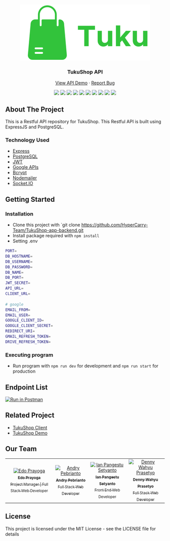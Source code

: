 <div align="center">
  <img src="./readme/logo.svg"  />
</div>
<h3 align="center">TukuShop API</h3>
<p align="center">
  <a href="https://tukushop.herokuapp.com/">View API Demo</a>
  ·
  <a href="https://github.com/HyperCarry-Team/TukuShop-app-backend/issues">Report Bug</a>
  <br />
  <p align="center">
  <a href="https://reactjs.org/"><img src="https://img.shields.io/github/package-json/dependency-version/HyperCarry-Team/TukuShop-app-frontend/react?color=32C33B"></a>
  <a href="https://reactjs.org/"><img src="https://img.shields.io/github/package-json/dependency-version/HyperCarry-Team/TukuShop-app-frontend/react?color=32C33B"></a>
  <a href="https://reactjs.org/"><img src="https://img.shields.io/github/package-json/dependency-version/HyperCarry-Team/TukuShop-app-frontend/react?color=32C33B"></a>
  <a href="https://reactjs.org/"><img src="https://img.shields.io/github/package-json/dependency-version/HyperCarry-Team/TukuShop-app-frontend/react?color=32C33B"></a>
  <a href="https://reactjs.org/"><img src="https://img.shields.io/github/package-json/dependency-version/HyperCarry-Team/TukuShop-app-frontend/react?color=32C33B"></a>
  <a href="https://reactjs.org/"><img src="https://img.shields.io/github/package-json/dependency-version/HyperCarry-Team/TukuShop-app-frontend/react?color=32C33B"></a>
  <a href="https://reactjs.org/"><img src="https://img.shields.io/github/package-json/dependency-version/HyperCarry-Team/TukuShop-app-frontend/react?color=32C33B"></a>
  <a href="https://reactjs.org/"><img src="https://img.shields.io/github/package-json/dependency-version/HyperCarry-Team/TukuShop-app-frontend/react?color=32C33B"></a>
  <a href="https://reactjs.org/"><img src="https://img.shields.io/github/package-json/dependency-version/HyperCarry-Team/TukuShop-app-frontend/react?color=32C33B"></a>
  <a href="https://reactjs.org/"><img src="https://img.shields.io/github/package-json/dependency-version/HyperCarry-Team/TukuShop-app-frontend/react?color=32C33B"></a>
  </p>
</p>

<!-- ABOUT THE PROJECT -->
## About The Project

This is a Restful API repository for TukuShop. This Restful API is built using ExpressJS and PostgreSQL.

### Technology Used

- [Express](https://expressjs.com/)
- [PostgreSQL](https://www.postgresql.org/)
- [JWT](https://jwt.io/)
- [Google APIs](https://github.com/googleapis/google-api-nodejs-client)
- [Bcrypt](https://www.npmjs.com/package/bcrypt)
- [Nodemailer](https://nodemailer.com/about/)
- [Socket.IO](https://socket.io/)

## Getting Started

### Installation

- Clone this project with `git clone https://github.com/HyperCarry-Team/TukuShop-app-backend.git
- Install package required with `npm install`
- Setting .env

```bash
PORT=
DB_HOSTNAME=
DB_USERNAME=
DB_PASSWORD=
DB_NAME=
DB_PORT=
JWT_SECRET=
API_URL=
CLIENT_URL=

# google
EMAIL_FROM=
EMAIL_USER=
GOOGLE_CLIENT_ID=
GOOGLE_CLIENT_SECRET=
REDIRECT_URI=
GMAIL_REFRESH_TOKEN=
DRIVE_REFRESH_TOKEN=
```

### Executing program

- Run program with `npm run dev` for development and `npm run start` for production

## Endpoint List

[![Run in Postman](https://run.pstmn.io/button.svg)](https://app.getpostman.com/run-collection/13299472-05157647-a7d6-4d35-9a51-fb5eae6fe06c?action=collection%2Ffork&collection-url=entityId%3D13299472-05157647-a7d6-4d35-9a51-fb5eae6fe06c%26entityType%3Dcollection%26workspaceId%3Daded02c8-fd95-4d08-b3a0-be2324fa583a)

<!-- RELATED PROJECT -->
## Related Project

- [TukuShop Client](https://github.com/HyperCarry-Team/TukuShop-app-frontend)
- [TukuShop Demo](https://tukushop-app.vercel.app/)

## Our Team

<center>
  <table>
    <tr>
      <td align="center">
        <a href="https://github.com/edoprayoga1999">
          <img width="100" src="https://avatars.githubusercontent.com/u/101086199?v=4" alt="Edo Prayoga"><br/>
          <sub><b>Edo Prayoga</b></sub> <br/>
            <sub>Project Manager | Full Stack Web Developer</sub>
        </a>
      </td>
      <td align="center">
        <a href="https://github.com/andry-pebrianto">
          <img width="100" src="https://avatars.githubusercontent.com/u/72940944?s=400&u=ab89473c5b802a06d59c85c85c3071373bce24d5&v=4" alt="Andry Pebrianto"><br/>
          <sub><b>Andry Pebrianto</b></sub> <br/>
          <sub>Full Stack Web Developer</sub>
        </a>
      </td>
      <td align="center">
        <a href="https://github.com/rikakus">
          <img width="100" src="https://avatars.githubusercontent.com/u/59488349?v=4" alt="Ian Pangestu Setyanto"><br/>
          <sub><b>Ian Pangestu Setyanto</b></sub> <br/>
          <sub>Front End Web Developer</sub>
        </a>
      </td>
      <td align="center">
        <a href="https://github.com/janexmgd">
          <img width="100" src="https://avatars.githubusercontent.com/u/43938494?v=4" alt="Denny Wahyu Prasetyo"><br/>
          <sub><b>Denny Wahyu Prasetyo</b></sub> <br/>
          <sub>Full Stack Web Developer</sub>
        </a>
      </td>
    </tr>
  </table>
</center>

## License

This project is licensed under the MIT License - see the LICENSE file for details
